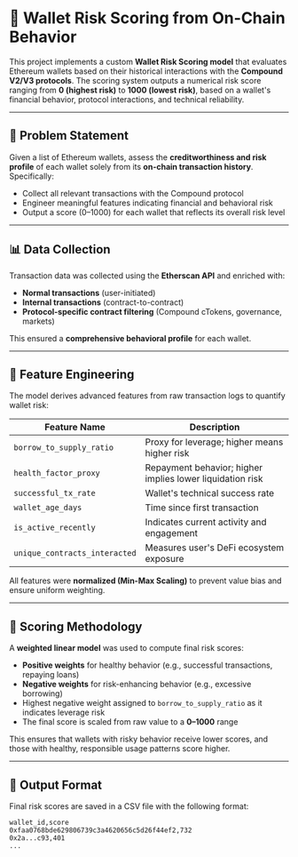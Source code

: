 # 🧠 Wallet Risk Scoring from On-Chain Behavior

This project implements a custom **Wallet Risk Scoring model** that evaluates Ethereum wallets based on their historical interactions with the **Compound V2/V3 protocols**. The scoring system outputs a numerical risk score ranging from **0 (highest risk)** to **1000 (lowest risk)**, based on a wallet's financial behavior, protocol interactions, and technical reliability.

---

## 📌 Problem Statement

Given a list of Ethereum wallets, assess the **creditworthiness and risk profile** of each wallet solely from its **on-chain transaction history**. Specifically:

- Collect all relevant transactions with the Compound protocol
- Engineer meaningful features indicating financial and behavioral risk
- Output a score (0–1000) for each wallet that reflects its overall risk level

---

## 📊 Data Collection

Transaction data was collected using the **Etherscan API** and enriched with:

- **Normal transactions** (user-initiated)
- **Internal transactions** (contract-to-contract)
- **Protocol-specific contract filtering** (Compound cTokens, governance, markets)

This ensured a **comprehensive behavioral profile** for each wallet.

---

## 🔧 Feature Engineering

The model derives advanced features from raw transaction logs to quantify wallet risk:

| Feature Name                  | Description                                                            |
|------------------------------|------------------------------------------------------------------------|
| `borrow_to_supply_ratio`     | Proxy for leverage; higher means higher risk                           |
| `health_factor_proxy`        | Repayment behavior; higher implies lower liquidation risk              |
| `successful_tx_rate`         | Wallet's technical success rate                                        |
| `wallet_age_days`            | Time since first transaction                                           |
| `is_active_recently`         | Indicates current activity and engagement                              |
| `unique_contracts_interacted`| Measures user's DeFi ecosystem exposure                                |

All features were **normalized (Min-Max Scaling)** to prevent value bias and ensure uniform weighting.

---

## 🧮 Scoring Methodology

A **weighted linear model** was used to compute final risk scores:

- **Positive weights** for healthy behavior (e.g., successful transactions, repaying loans)
- **Negative weights** for risk-enhancing behavior (e.g., excessive borrowing)
- Highest negative weight assigned to `borrow_to_supply_ratio` as it indicates leverage risk
- The final score is scaled from raw value to a **0–1000** range

This ensures that wallets with risky behavior receive lower scores, and those with healthy, responsible usage patterns score higher.

---

## 📁 Output Format

Final risk scores are saved in a CSV file with the following format:

```csv
wallet_id,score
0xfaa0768bde629806739c3a4620656c5d26f44ef2,732
0x2a...c93,401
...
